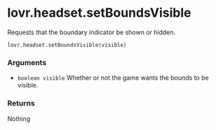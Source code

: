 <!--
category: reference
-->

lovr.headset.setBoundsVisible
===

Requests that the boundary indicator be shown or hidden.

    lovr.headset.setBoundsVisible(visible)

### Arguments

- `boolean visible` Whether or not the game wants the bounds to be visible.

### Returns

Nothing
